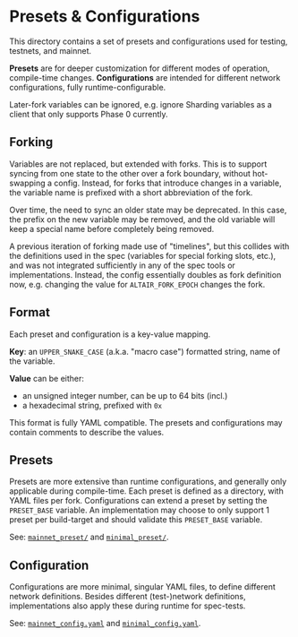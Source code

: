 # Presets & Configurations

This directory contains a set of presets and configurations used for testing, testnets, and mainnet.

**Presets** are for deeper customization for different modes of operation, compile-time changes.
**Configurations** are intended for different network configurations, fully runtime-configurable.

Later-fork variables can be ignored, e.g. ignore Sharding variables as a client that only supports Phase 0 currently.


## Forking

Variables are not replaced, but extended with forks. This is to support syncing from one state to the other over a fork boundary, without hot-swapping a config.
Instead, for forks that introduce changes in a variable, the variable name is prefixed with a short abbreviation of the fork.

Over time, the need to sync an older state may be deprecated.
In this case, the prefix on the new variable may be removed, and the old variable will keep a special name before completely being removed.

A previous iteration of forking made use of "timelines", but this collides with the definitions used in the spec (variables for special forking slots, etc.), and was not integrated sufficiently in any of the spec tools or implementations.
Instead, the config essentially doubles as fork definition now, e.g. changing the value for `ALTAIR_FORK_EPOCH` changes the fork.
 
## Format

Each preset and configuration is a key-value mapping.

**Key**: an `UPPER_SNAKE_CASE` (a.k.a. "macro case") formatted string, name of the variable.

**Value** can be either:
 - an unsigned integer number, can be up to 64 bits (incl.)
 - a hexadecimal string, prefixed with `0x`

This format is fully YAML compatible.
The presets and configurations may contain comments to describe the values.

## Presets

Presets are more extensive than runtime configurations, and generally only applicable during compile-time.
Each preset is defined as a directory, with YAML files per fork.
Configurations can extend a preset by setting the `PRESET_BASE` variable.
An implementation may choose to only support 1 preset per build-target and should validate this `PRESET_BASE` variable.

See: [`mainnet_preset/`](./mainnet_preset) and [`minimal_preset/`](./minimal_preset).

## Configuration

Configurations are more minimal, singular YAML files, to define different network definitions.
Besides different (test-)network definitions, implementations also apply these during runtime for spec-tests.

See: [`mainnet_config.yaml`](./mainnet_config.yaml) and [`minimal_config.yaml`](./minimal_config.yaml).
